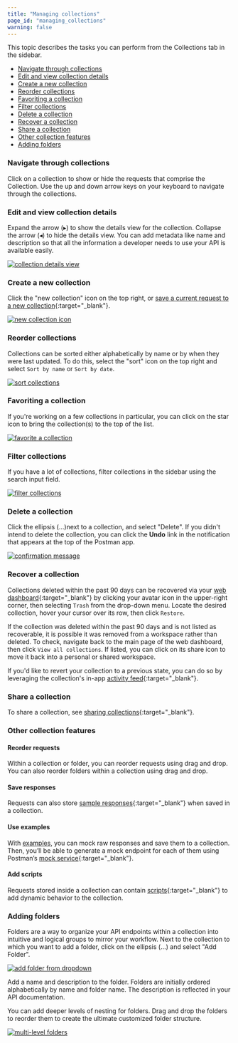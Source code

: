 ```yaml
---
title: "Managing collections"
page_id: "managing_collections"
warning: false
---
```



This topic describes the tasks you can perform from the Collections tab in the sidebar.

* [Navigate through collections](#navigate-through-collections)
* [Edit and view collection details](#edit-and-view-collection-details)
* [Create a new collection](#create-a-new-collection)
* [Reorder collections](#reorder-collections)
* [Favoriting a collection](#favoriting-a-collection)
* [Filter collections](#filter-collections)
* [Delete a collection](#delete-a-collection)
* [Recover a collection](#recover-a-collection)
* [Share a collection](#share-a-collection) 
* [Other collection features](#other-collection-features)
* [Adding folders](#adding-folders)



### Navigate through collections

Click on a collection to show or hide the requests that comprise the Collection. Use the up and down arrow keys on your keyboard to navigate through the collections. 

### Edit and view collection details

Expand the arrow (&#9656;) to show the details view for the collection. Collapse the arrow (&#9666;) to hide the details view. You can add metadata like name and description so that all the information a developer needs to use your API is available easily. 

[![collection details view](https://s3.amazonaws.com/postman-static-getpostman-com/postman-docs/WS-collectionDetailsView.png)](https://s3.amazonaws.com/postman-static-getpostman-com/postman-docs/WS-collectionDetailsView.png)

### Create a new collection

Click the "new collection" icon on the top right, or [save a current request to a new collection](/docs/v6/postman/collections/creating_collections){:target="_blank"}.

[![new collection icon](https://s3.amazonaws.com/postman-static-getpostman-com/postman-docs/WS-create-new-collection-sidebar.png)](https://s3.amazonaws.com/postman-static-getpostman-com/postman-docs/WS-create-new-collection-sidebar.png)

### Reorder collections

Collections can be sorted either alphabetically by name or by when they were last updated. To do this, select the "sort" icon on the top right and select `Sort by name` or `Sort by date`. 

[![sort collections](https://s3.amazonaws.com/postman-static-getpostman-com/postman-docs/WS-reorder-collections-sidebar.png)](https://s3.amazonaws.com/postman-static-getpostman-com/postman-docs/WS-reorder-collections-sidebar.png)

### Favoriting a collection

If you're working on a few collections in particular, you can click on the star icon to bring the collection(s) to the top of the list.

[![favorite a collection](https://s3.amazonaws.com/postman-static-getpostman-com/postman-docs/WS-favorite-sidebar+copy.png)](https://s3.amazonaws.com/postman-static-getpostman-com/postman-docs/WS-favorite-sidebar+copy.png)

### Filter collections

If you have a lot of collections, filter collections in the sidebar using the search input field.  

[![filter collections](https://s3.amazonaws.com/postman-static-getpostman-com/postman-docs/WS-filter-collections-sidebar.png)](https://s3.amazonaws.com/postman-static-getpostman-com/postman-docs/WS-filter-collections-sidebar.png)

### Delete a collection

Click the ellipsis (...)next to a collection, and select "Delete". If you didn't intend to delete the collection, you can click the **Undo** link in the notification that appears at the top of the Postman app.

[![confirmation message](https://s3.amazonaws.com/postman-static-getpostman-com/postman-docs/WS-delete-collections+copy.png)](https://s3.amazonaws.com/postman-static-getpostman-com/postman-docs/WS-delete-collections+copy.png)

### Recover a collection

Collections deleted within the past 90 days can be recovered via your [web dashboard](https://app.getpostman.com/){:target="_blank"} by clicking your avatar icon in the upper-right corner, then selecting `Trash` from the drop-down menu. Locate the desired collection, hover your cursor over its row, then click `Restore`. 

If the collection was deleted within the past 90 days and is not listed as recoverable, it is possible it was removed from a workspace rather than deleted. To check, navigate back to the main page of the web dashboard, then click `View all collections`. If listed, you can click on its share icon to move it back into a personal or shared workspace.

If you'd like to revert your collection to a previous state, you can do so by leveraging the collection's in-app [activity feed](/docs/v6/postman/team_library/activity_feed_and_restoring_collections){:target="_blank"}.

### Share a collection

To share a collection, see [sharing collections](/docs/v6/postman/collections/sharing_collections){:target="_blank"}.

### Other collection features

#### Reorder requests

Within a collection or folder, you can reorder requests using drag and drop. You can also reorder folders within a collection using drag and drop. 

#### Save responses 

Requests can also store [sample responses](/docs/v6/postman/sending_api_requests/responses){:target="_blank"} when saved in a collection.

#### Use examples

With [examples](/docs/v6/postman/collections/examples), you can mock raw responses and save them to a collection. Then, you’ll be able to generate a mock endpoint for each of them using Postman’s [mock service](/docs/v6/postman/mock_servers){:target="_blank"}. 

#### Add scripts

Requests stored inside a collection can contain [scripts](/docs/v6/postman/scripts/intro_to_scripts){:target="_blank"} to add dynamic behavior to the collection.

### Adding folders

Folders are a way to organize your API endpoints within a collection into intuitive and logical groups to mirror your workflow. Next to the collection to which you want to add a folder, click on the ellipsis (...) and select "Add Folder".

[![add folder from dropdown](https://s3.amazonaws.com/postman-static-getpostman-com/postman-docs/WS-addFolderDropdown.png)](https://s3.amazonaws.com/postman-static-getpostman-com/postman-docs/WS-addFolderDropdown.png)

Add a name and description to the folder. Folders are initially ordered alphabetically by name and folder name. The description is reflected in your API documentation.

You can add deeper levels of nesting for folders. Drag and drop the folders to reorder them to create the ultimate customized folder structure.

[![multi-level folders](https://s3.amazonaws.com/postman-static-getpostman-com/postman-docs/WS-multiLevelFolders.png)](https://s3.amazonaws.com/postman-static-getpostman-com/postman-docs/WS-multiLevelFolders.png)
